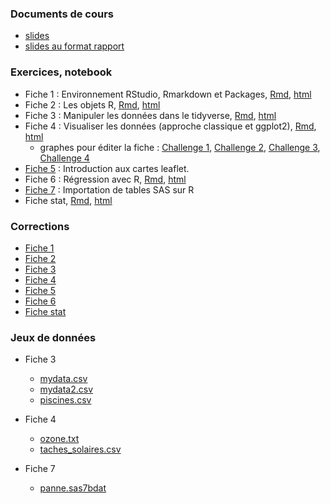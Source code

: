 
### Documents de cours

- [slides](pres_R.pdf)
- [slides au format rapport](pres_R_article1.pdf)



### Exercices, notebook

- Fiche 1 : Environnement RStudio, Rmarkdown et Packages, [Rmd](fiche1.Rmd), [html](fiche1.nb.html)
- Fiche 2 : Les objets R, [Rmd](fiche2_stu.Rmd), [html](fiche2_stu.nb.html)
- Fiche 3 : Manipuler les données dans le tidyverse, [Rmd](fiche3_stu.Rmd), [html](fiche3_stu.nb.html)
- Fiche 4 : Visualiser les données (approche classique et ggplot2), [Rmd](fiche4_stu.Rmd), [html](fiche4_stu.nb.html)
  - graphes pour éditer la fiche : [Challenge 1](challenge1.pdf), [Challenge 2](challenge2.pdf), [Challenge 3](challenge3.pdf), [Challenge 4](challenge4.pdf)
- [Fiche 5](fiche5_stu.Rmd) : Introduction aux cartes leaflet.
- Fiche 6 : Régression avec R, [Rmd](fiche6_stu.Rmd), [html](fiche6_stu.nb.html)
- [Fiche 7](fiche7.nb.html) : Importation de tables SAS sur R
- Fiche stat, [Rmd](fiche_estimation_std.Rmd), [html](fiche_estimation_std.nb.html)

### Corrections

- [Fiche 1](fiche1.nb.html)
- [Fiche 2](fiche2_cor.html)
- [Fiche 3](fiche3_cor.html)
- [Fiche 4](fiche4_cor.html)
- [Fiche 5](fiche5_cor.html)
- [Fiche 6](fiche6_cor.html)
- [Fiche stat](fiche_estimation.html)


<!---
- [Fiche 1](https://lrouviere.github.io/fiche1.nb.html)
- [Fiche 2](https://lrouviere.github.io/fiche2_cor.html)
- [Fiche 3](https://lrouviere.github.io/fiche3_cor.html)
- [Fiche 4](https://lrouviere.github.io/fiche4_cor.html)
- [Fiche 5](https://lrouviere.github.io/fiche5_cor.html)
- [Fiche 6](https://lrouviere.github.io/fiche6_cor.html)
--->



### Jeux de données

- Fiche 3
  - [mydata.csv](mydata.csv)
  - [mydata2.csv](mydata2.csv)
  - [piscines.csv](piscines.csv)
  
- Fiche 4
  - [ozone.txt](ozone.txt)
  - [taches_solaires.csv](taches_solaires.csv)
  
- Fiche 7
  - [panne.sas7bdat](panne.sas7bdat)

